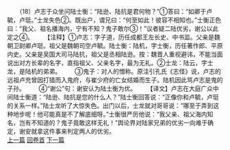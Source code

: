 　　（18）卢志于众坐问陆士衡：“陆逊、陆抗是君何物？”①答曰：“如卿于卢毓，卢珽。”士龙失色②。既出户，谓兄曰：“何至如此！彼容不相知也。”士衡正色曰：“我父、祖名播海内，宁有不知？鬼子敢尔③！”议者疑二陆优劣，谢公以此定之④。
　　【注释】①卢志：字子道，历任成都王左长史、中书监。父亲是魏朝卫尉卿卢珽。祖父是魏朝司空卢毓。陆士衡：陆机，字士衡，历任著作郎、平原内史。父亲是吴国大司马陆抗，祖父是丞相陆逊。按：魏晋人重视避讳，不能当面说出对方长辈的名字，直指祖父、父亲名字，最为无礼。②士龙：陆云，字士龙，是陆机的弟弟。
　　③鬼子：对人的憎称。原注引孔氏《志怪》说，卢志的远祖卢充曾因打猎而入鬼府，与崔少府的亡女结婚而生子。陆机因此骂卢志是鬼的子孙。
　　④“谢公”句：谢安认为陆士衡为优。
　　【译文】卢志在大庭广众中间陆士衡道：“陆逊、陆抗是您的什么人？”陆士衡回答说：“正像你和卢毓，卢珽的关系一样。”陆士龙听了大惊失色。出门以后，士龙就对哥哥说：”哪至于弄到这种地步呢！他可能真是不了解底细呀。”士衡很严厉他说：“我父亲、祖父海内知名，岂有不知道的？鬼子竟敢这样无礼！”舆论界对陆家兄弟的优劣一向难于确定，谢安就拿这件事来判定两人的优劣。
<br>[上一篇](05_17) [回卷首](05_00) [下一篇](05_19)
